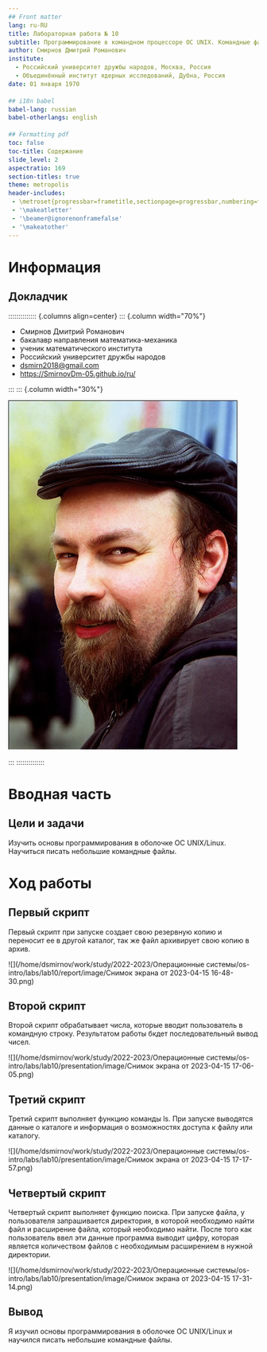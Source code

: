 ```yaml
---
## Front matter
lang: ru-RU
title: Лабораторная работа № 10
subtitle: Программирование в командном процессоре ОС UNIX. Командные файлы
author: Смирнов Дмитрий Романович
institute:
  - Российский университет дружбы народов, Москва, Россия
  - Объединённый институт ядерных исследований, Дубна, Россия
date: 01 января 1970

## i18n babel
babel-lang: russian
babel-otherlangs: english

## Formatting pdf
toc: false
toc-title: Содержание
slide_level: 2
aspectratio: 169
section-titles: true
theme: metropolis
header-includes:
 - \metroset{progressbar=frametitle,sectionpage=progressbar,numbering=fraction}
 - '\makeatletter'
 - '\beamer@ignorenonframefalse'
 - '\makeatother'
---
```


# Информация

## Докладчик

:::::::::::::: {.columns align=center}
::: {.column width="70%"}

  * Смирнов Дмитрий Романович
  * бакалавр направления математика-механика
  * ученик математического института
  * Российский университет дружбы народов
  * [dsmirn2018@gmail.com](dsmirn2018@gmail.com)
  * <https://SmirnovDm-05.github.io/ru/>

:::
::: {.column width="30%"}

![](./image/kulyabov.jpg)

:::
::::::::::::::

# Вводная часть

## Цели и задачи

Изучить основы программирования в оболочке ОС UNIX/Linux. Научиться писать небольшие командные файлы.

# Ход работы
## Первый скрипт

Первый скрипт при запуске создает свою резервную копию и переносит ее в другой каталог, так же файл архивирует свою копию в архив.

![](/home/dsmirnov/work/study/2022-2023/Операционные системы/os-intro/labs/lab10/report/image/Снимок экрана от 2023-04-15 16-48-30.png)

## Второй скрипт

Второй скрипт обрабатывает числа, которые вводит пользователь в командную строку. Результатом работы бкдет последовательный вывод чисел.

![](/home/dsmirnov/work/study/2022-2023/Операционные системы/os-intro/labs/lab10/presentation/image/Снимок экрана от 2023-04-15 17-06-05.png)

## Третий скрипт

Третий скрипт выполняет функцию команды ls. При запуске выводятся данные о каталоге и информация о возможностях доступа к файлу или каталогу.

![](/home/dsmirnov/work/study/2022-2023/Операционные системы/os-intro/labs/lab10/presentation/image/Снимок экрана от 2023-04-15 17-17-57.png)

## Четвертый скрипт

Четвертый скрипт выполняет функцию поиска. При запуске файла, у пользователя запрашивается директория, в которой необходимо найти файл и расширение файла, который необходимо найти. После того как пользователь ввел эти данные программа выводит цифру, которая является количеством файлов с необходимым расширением в нужной директории.

![](/home/dsmirnov/work/study/2022-2023/Операционные системы/os-intro/labs/lab10/presentation/image/Снимок экрана от 2023-04-15 17-31-14.png)

## Вывод

Я изучил основы программирования в оболочке ОС UNIX/Linux и научился писать небольшие командные файлы.
